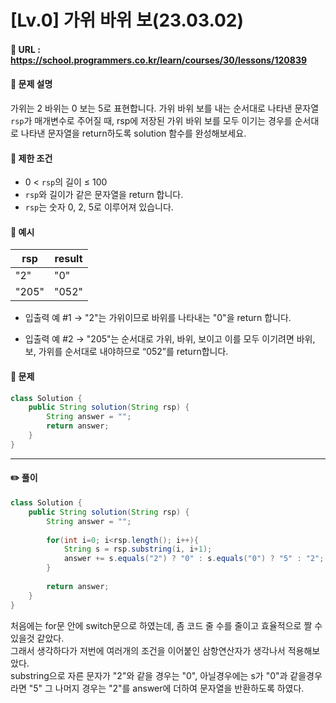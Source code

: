 # [Lv.0] 가위 바위 보(23.03.02)

#### 📌 URL : https://school.programmers.co.kr/learn/courses/30/lessons/120839

#### 📌 문제 설명

가위는 2 바위는 0 보는 5로 표현합니다. 가위 바위 보를 내는 순서대로 나타낸 문자열 `rsp`가 매개변수로 주어질 때, rsp에 저장된 가위 바위 보를 모두 이기는 경우를 순서대로 나타낸 문자열을 return하도록 solution 함수를 완성해보세요.   

#### 📌 제한 조건

- 0 < `rsp`의 길이 ≤ 100
- `rsp`와 길이가 같은 문자열을 return 합니다.
- `rsp`는 숫자 0, 2, 5로 이루어져 있습니다.

#### 📌 예시

| rsp   | result |
| ----- | ------ |
| "2"   | "0"    |
| "205" | "052"  |

- 입출력 예 #1
  → "2"는 가위이므로 바위를 나타내는 "0"을 return 합니다.

- 입출력 예 #2
  → "205"는 순서대로 가위, 바위, 보이고 이를 모두 이기려면 바위, 보, 가위를 순서대로 내야하므로 “052”를 return합니다.

#### 📌 문제

```java
class Solution {
    public String solution(String rsp) {
        String answer = "";
        return answer;
    }
}
```

---

#### ✏️ 풀이

```java
class Solution {
    public String solution(String rsp) {
        String answer = "";
        
        for(int i=0; i<rsp.length(); i++){
            String s = rsp.substring(i, i+1);
            answer += s.equals("2") ? "0" : s.equals("0") ? "5" : "2";
        }
        
        return answer;
    }
}
```

처음에는 for문 안에 switch문으로 하였는데, 좀 코드 줄 수를 줄이고 효율적으로 짤 수 있을것 같았다.   
그래서 생각하다가 저번에 여러개의 조건을 이어붙인 삼항연산자가 생각나서 적용해보았다.   
substring으로 자른 문자가 "2"와 같을 경우는 "0", 아닐경우에는 s가 "0"과 같을경우라면 "5" 그 나머지 경우는 "2"를 answer에 더하여 문자열을 반환하도록 하였다.   
